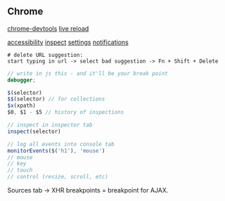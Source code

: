 Chrome
-

[chrome-devtools](https://developers.google.com/web/tools/chrome-devtools)
[live reload](https://chrome.google.com/webstore/detail/livereload/jnihajbhpnppcggbcgedagnkighmdlei?hl=en-US)

[accessibility](chrome://accessibility)
[inspect](chrome://inspect)
[settings](chrome://settings)
[notifications](chrome://settings/content/notifications)

````
# delete URL suggestion:
start typing in url -> select bad suggestion -> Fn + Shift + Delete
````

````js
// write in js this - and it'll be your break point
debugger;

$(selector)
$$(selector) // for collections
$x(xpath)
$0, $1 - $5 // history of inspections

// inspect in inspector tab
inspect(selector)

// log all events into console tab
monitorEvents($('h1'), 'mouse')
// mouse
// key
// touch
// control (resize, scroll, etc)
````

Sources tab -> XHR breakpoints = breakpoint for AJAX.
